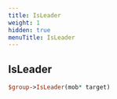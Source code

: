 ```yaml
---
title: IsLeader
weight: 1
hidden: true
menuTitle: IsLeader
---
```

## IsLeader
```perl
$group->IsLeader(mob* target)
```
